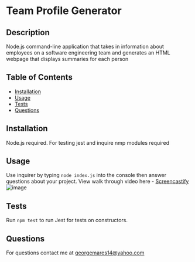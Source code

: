 # Team Profile Generator 

## Description 
Node.js command-line application that takes in information about employees on a software engineering team and generates an HTML webpage that displays summaries for each person
## Table of Contents
* [Installation](#installation)
* [Usage](#usage)
* [Tests](#tests)
* [Questions](#questions)

## Installation 
Node.js required. For testing jest and inquire nmp modules required
## Usage 
Use inquirer by typing `node index.js` into the console then answer questions about your project.
View walk through video here - [Screencastify](https://drive.google.com/file/d/1_vyDDXovFlgYrxW2BHnsEAPv-ML7Jm8g/view)<br>
![image](https://user-images.githubusercontent.com/104745834/181605173-5248afb1-d5c1-422c-935b-e76a7aa9110a.png)


## Tests
Run `npm test` to run Jest for tests on constructors. 

## Questions
For questions contact me at georgemares14@yahoo.com 
